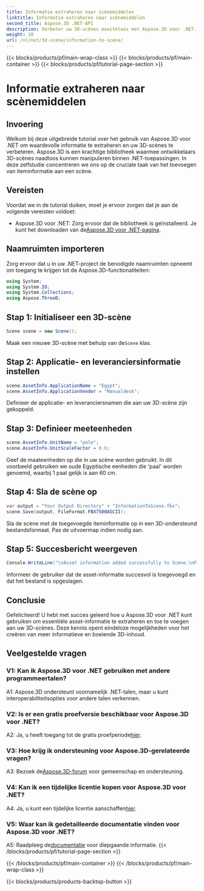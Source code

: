 ```yaml
---
title: Informatie extraheren naar scènemiddelen
linktitle: Informatie extraheren naar scènemiddelen
second_title: Aspose.3D .NET-API
description: Verbeter uw 3D-scènes moeiteloos met Aspose.3D voor .NET. Leer stap voor stap waardevolle asset-informatie toe te voegen. Download nu voor een dynamische 3D-ervaring.
weight: 10
url: /nl/net/3d-scene/information-to-scene/
---
```


{{< blocks/products/pf/main-wrap-class >}}
{{< blocks/products/pf/main-container >}}
{{< blocks/products/pf/tutorial-page-section >}}

# Informatie extraheren naar scènemiddelen

## Invoering

Welkom bij deze uitgebreide tutorial over het gebruik van Aspose.3D voor .NET om waardevolle informatie te extraheren en uw 3D-scènes te verbeteren. Aspose.3D is een krachtige bibliotheek waarmee ontwikkelaars 3D-scènes naadloos kunnen manipuleren binnen .NET-toepassingen. In deze zelfstudie concentreren we ons op de cruciale taak van het toevoegen van iteminformatie aan een scène.

## Vereisten

Voordat we in de tutorial duiken, moet je ervoor zorgen dat je aan de volgende vereisten voldoet:

-  Aspose.3D voor .NET: Zorg ervoor dat de bibliotheek is geïnstalleerd. Je kunt het downloaden van de[Aspose.3D voor .NET-pagina](https://releases.aspose.com/3d/net/).

## Naamruimten importeren

Zorg ervoor dat u in uw .NET-project de benodigde naamruimten opneemt om toegang te krijgen tot de Aspose.3D-functionaliteiten:

```csharp
using System;
using System.IO;
using System.Collections;
using Aspose.ThreeD;
```

## Stap 1: Initialiseer een 3D-scène

```csharp
Scene scene = new Scene();
```

 Maak een nieuwe 3D-scène met behulp van de`Scene` klas.

## Stap 2: Applicatie- en leveranciersinformatie instellen

```csharp
scene.AssetInfo.ApplicationName = "Egypt";
scene.AssetInfo.ApplicationVendor = "Manualdesk";
```

Definieer de applicatie- en leveranciersnamen die aan uw 3D-scène zijn gekoppeld.

## Stap 3: Definieer meeteenheden

```csharp
scene.AssetInfo.UnitName = "pole";
scene.AssetInfo.UnitScaleFactor = 0.6;
```

Geef de maateenheden op die in uw scène worden gebruikt. In dit voorbeeld gebruiken we oude Egyptische eenheden die 'paal' worden genoemd, waarbij 1 paal gelijk is aan 60 cm.

## Stap 4: Sla de scène op

```csharp
var output = "Your Output Directory" + "InformationToScene.fbx";
scene.Save(output, FileFormat.FBX7500ASCII);
```

Sla de scène met de toegevoegde iteminformatie op in een 3D-ondersteund bestandsformaat. Pas de uitvoermap indien nodig aan.

## Stap 5: Succesbericht weergeven

```csharp
Console.WriteLine("\nAsset information added successfully to Scene.\nFile saved at " + output);
```

Informeer de gebruiker dat de asset-informatie succesvol is toegevoegd en dat het bestand is opgeslagen.

## Conclusie

Gefeliciteerd! U hebt met succes geleerd hoe u Aspose.3D voor .NET kunt gebruiken om essentiële asset-informatie te extraheren en toe te voegen aan uw 3D-scènes. Deze kennis opent eindeloze mogelijkheden voor het creëren van meer informatieve en boeiende 3D-inhoud.

## Veelgestelde vragen

### V1: Kan ik Aspose.3D voor .NET gebruiken met andere programmeertalen?

A1: Aspose.3D ondersteunt voornamelijk .NET-talen, maar u kunt interoperabiliteitsopties voor andere talen verkennen.

### V2: Is er een gratis proefversie beschikbaar voor Aspose.3D voor .NET?

 A2: Ja, u heeft toegang tot de gratis proefperiode[hier](https://releases.aspose.com/).

### V3: Hoe krijg ik ondersteuning voor Aspose.3D-gerelateerde vragen?

 A3: Bezoek de[Aspose.3D-forum](https://forum.aspose.com/c/3d/18) voor gemeenschap en ondersteuning.

### V4: Kan ik een tijdelijke licentie kopen voor Aspose.3D voor .NET?

 A4: Ja, u kunt een tijdelijke licentie aanschaffen[hier](https://purchase.aspose.com/temporary-license/).

### V5: Waar kan ik gedetailleerde documentatie vinden voor Aspose.3D voor .NET?

 A5: Raadpleeg de[documentatie](https://reference.aspose.com/3d/net/) voor diepgaande informatie.
{{< /blocks/products/pf/tutorial-page-section >}}

{{< /blocks/products/pf/main-container >}}
{{< /blocks/products/pf/main-wrap-class >}}

{{< blocks/products/products-backtop-button >}}

